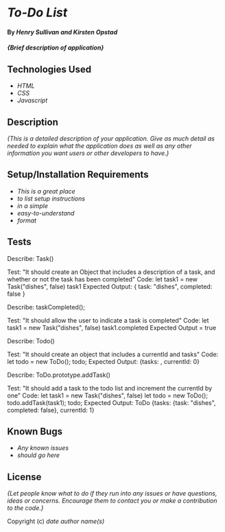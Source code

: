 # _To-Do List_

#### By _**Henry Sullivan and Kirsten Opstad**_

#### _{Brief description of application}_

## Technologies Used

* _HTML_
* _CSS_
* _Javascript_

## Description

_{This is a detailed description of your application. Give as much detail as needed to explain what the application does as well as any other information you want users or other developers to have.}_

## Setup/Installation Requirements

* _This is a great place_
* _to list setup instructions_
* _in a simple_
* _easy-to-understand_
* _format_

## Tests

Describe: Task()

Test: "It should create an Object that includes a description of a task, and whether or not the task has been completed"
Code: 
let task1 = new Task("dishes", false)
task1
Expected Output: { task: "dishes", completed: false }

Describe: taskCompleted();

Test: "It should allow the user to indicate a task is completed"
Code: 
let task1 = new Task("dishes", false)
task1.completed
Expected Output = true 

Describe: Todo()

Test: "It should create an object that includes a currentId and tasks"
Code:
let todo = new ToDo();
todo;
Expected Output: {tasks: , currentId: 0}

Describe: ToDo.prototype.addTask()

Test: "It should add a task to the todo list and increment the currentId by one"
Code: 
let task1 = new Task("dishes", false)
let todo = new ToDo();
todo.addTask(task1);
todo;
Expected Output: ToDo {tasks: {task: "dishes", completed: false}, currentId: 1}

## Known Bugs

* _Any known issues_
* _should go here_

## License


_{Let people know what to do if they run into any issues or have questions, ideas or concerns.  Encourage them to contact you or make a contribution to the code.}_

Copyright (c) _date_ _author name(s)_

